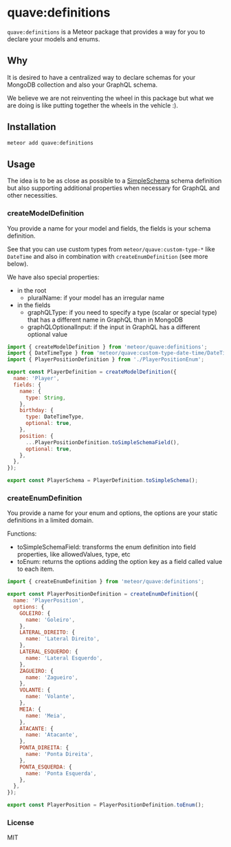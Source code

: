 # quave:definitions

`quave:definitions` is a Meteor package that provides a way for you to declare your models and enums.

## Why

It is desired to have a centralized way to declare schemas for your MongoDB collection and also your GraphQL schema.

We believe we are not reinventing the wheel in this package but what we are doing is like putting together the wheels in the vehicle :).

## Installation

```sh
meteor add quave:definitions
```

## Usage

The idea is to be as close as possible to a [SimpleSchema](https://github.com/aldeed/simple-schema-js) schema definition but also supporting additional properties when necessary for GraphQL and other necessities.

### createModelDefinition

You provide a name for your model and fields, the fields is your schema definition.

See that you can use custom types from `meteor/quave:custom-type-*` like `DateTime` and also in combination with `createEnumDefinition` (see more below).

We have also special properties:
- in the root
  - pluralName: if your model has an irregular name
- in the fields
  - graphQLType: if you need to specify a type (scalar or special type) that has a different name in GraphQL than in MongoDB
  - graphQLOptionalInput: if the input in GraphQL has a different optional value

```javascript
import { createModelDefinition } from 'meteor/quave:definitions';
import { DateTimeType } from 'meteor/quave:custom-type-date-time/DateTimeType';
import { PlayerPositionDefinition } from './PlayerPositionEnum';

export const PlayerDefinition = createModelDefinition({
  name: 'Player',
  fields: {
    name: {
      type: String,
    },
    birthday: {
      type: DateTimeType,
      optional: true,
    },
    position: {
      ...PlayerPositionDefinition.toSimpleSchemaField(),
      optional: true,
    },
  },
});

export const PlayerSchema = PlayerDefinition.toSimpleSchema();
```

### createEnumDefinition

You provide a name for your enum and options, the options are your static definitions in a limited domain.

Functions:
- toSimpleSchemaField: transforms the enum definition into field properties, like allowedValues, type, etc
- toEnum: returns the options adding the option key as a field called value to each item.

```javascript
import { createEnumDefinition } from 'meteor/quave:definitions';

export const PlayerPositionDefinition = createEnumDefinition({
  name: 'PlayerPosition',
  options: {
    GOLEIRO: {
      name: 'Goleiro',
    },
    LATERAL_DIREITO: {
      name: 'Lateral Direito',
    },
    LATERAL_ESQUERDO: {
      name: 'Lateral Esquerdo',
    },
    ZAGUEIRO: {
      name: 'Zagueiro',
    },
    VOLANTE: {
      name: 'Volante',
    },
    MEIA: {
      name: 'Meia',
    },
    ATACANTE: {
      name: 'Atacante',
    },
    PONTA_DIREITA: {
      name: 'Ponta Direita',
    },
    PONTA_ESQUERDA: {
      name: 'Ponta Esquerda',
    },
  },
});

export const PlayerPosition = PlayerPositionDefinition.toEnum();

```

### License

MIT

